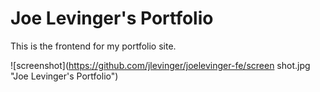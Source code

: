 # Joe Levinger's Portfolio
This is the frontend for my portfolio site.

![screenshot](https://github.com/jlevinger/joelevinger-fe/screen shot.jpg "Joe Levinger's Portfolio")
